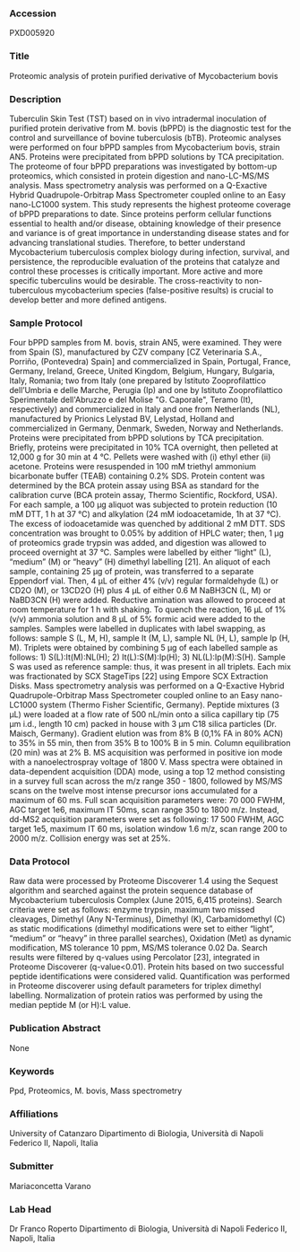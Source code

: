 ### Accession
PXD005920

### Title
Proteomic analysis of protein purified derivative of Mycobacterium bovis

### Description
Tuberculin Skin Test (TST) based on in vivo intradermal inoculation of purified protein derivative from M. bovis (bPPD) is the diagnostic test for the control and surveillance of bovine tuberculosis (bTB). Proteomic analyses were performed on four bPPD samples from Mycobacterium bovis, strain AN5. Proteins were precipitated from bPPD solutions by TCA precipitation. The proteome of four bPPD preparations was investigated by bottom-up proteomics, which consisted in protein digestion and nano-LC-MS/MS analysis.  Mass spectrometry analysis was performed on a Q-Exactive Hybrid Quadrupole-Orbitrap Mass Spectrometer coupled online to an Easy nano-LC1000 system. This study represents the highest proteome coverage of bPPD preparations to date. Since proteins perform cellular functions essential to health and/or disease, obtaining knowledge of their presence and variance is of great importance in understanding disease states and for advancing translational studies. Therefore, to better understand Mycobacterium tuberculosis complex biology during infection, survival, and persistence, the reproducible evaluation of the proteins that catalyze and control these processes is critically important. More active and more specific tuberculins would be desirable. The cross-reactivity to non-tuberculous mycobacterium species (false-positive results) is crucial to develop better and more defined antigens.

### Sample Protocol
Four bPPD samples from M. bovis, strain AN5, were examined. They were from Spain (S), manufactured by CZV company [CZ Veterinaria S.A., Porriño, (Pontevedra) Spain] and commercialized in Spain, Portugal, France, Germany, Ireland, Greece, United Kingdom, Belgium, Hungary, Bulgaria, Italy, Romania; two from Italy (one prepared by Istituto Zooprofilattico dell’Umbria e delle Marche, Perugia (Ip) and one by Istituto Zooprofilattico Sperimentale dell'Abruzzo e del Molise "G. Caporale", Teramo (It), respectively) and commercialized in Italy and one from Netherlands (NL), manufactured by Prionics Lelystad BV, Lelystad, Holland and commercialized in Germany, Denmark, Sweden, Norway and Netherlands. Proteins were precipitated from bPPD solutions by TCA precipitation. Briefly, proteins were precipitated in 10% TCA overnight, then pelleted at 12,000 g for 30 min at 4 °C. Pellets were washed with (i) ethyl ether (ii) acetone. Proteins were resuspended in 100 mM triethyl ammonium bicarbonate buffer (TEAB) containing 0.2% SDS. Protein content was determined by the BCA protein assay using BSA as standard for the calibration curve (BCA protein assay, Thermo Scientific, Rockford, USA). For each sample, a 100 μg aliquot was subjected to protein reduction (10 mM DTT, 1 h at 37 °C) and alkylation (24 mM iodoacetamide, 1h at 37 °C). The excess of iodoacetamide was quenched by additional 2 mM DTT. SDS concentration was brought to 0.05% by addition of HPLC water; then, 1 μg of proteomics grade trypsin was added, and digestion was allowed to proceed overnight at 37 °C.    Samples were labelled by either “light” (L), “medium” (M) or “heavy” (H) dimethyl labelling [21]. An aliquot of each sample, containing 25 μg of protein, was transferred to a separate Eppendorf vial. Then, 4 μL of either 4% (v/v) regular formaldehyde (L) or CD2O (M), or 13CD2O (H) plus 4 μL of either 0.6 M NaBH3CN (L, M) or NaBD3CN (H) were added. Reductive amination was allowed to proceed at room temperature for 1 h with shaking. To quench the reaction, 16 μL of 1% (v/v) ammonia solution and 8 μL of 5% formic acid were added to the samples. Samples were labelled in duplicates with label swapping, as follows: sample S (L, M, H), sample It (M, L), sample NL (H, L), sample Ip (H, M). Triplets were obtained by combining 5 μg of each labelled sample as follows: 1) S(L):It(M):NL(H); 2) It(L):S(M):Ip(H); 3) NL(L):Ip(M):S(H). Sample S was used as reference sample: thus, it was present in all triplets. Each mix was fractionated by SCX StageTips [22] using Empore SCX Extraction Disks.  Mass spectrometry analysis was performed on a Q-Exactive Hybrid Quadrupole-Orbitrap Mass Spectrometer coupled online to an Easy nano-LC1000 system (Thermo Fisher Scientific, Germany). Peptide mixtures (3 µL) were loaded at a flow rate of 500 nL/min onto a silica capillary tip (75 µm i.d., length 10 cm) packed in house with 3 µm C18 silica particles (Dr. Maisch, Germany). Gradient elution was from 8% B (0,1% FA in 80% ACN) to 35% in 55 min, then from 35% B to 100% B in 5 min. Column equilibration (20 min) was at 2% B. MS acquisition was performed in positive ion mode with a nanoelectrospray voltage of 1800 V. Mass spectra were obtained in data-dependent acquisition (DDA) mode, using a top 12 method consisting in a survey full scan across the m/z range 350 - 1800, followed by MS/MS scans on the twelve most intense precursor ions accumulated for a maximum of 60 ms. Full scan acquisition parameters were: 70 000 FWHM, AGC target 1e6, maximum IT 50ms, scan range 350 to 1800 m/z. Instead, dd-MS2 acquisition parameters were set as following: 17 500 FWHM, AGC target 1e5, maximum IT 60 ms, isolation window 1.6 m/z, scan range 200 to 2000 m/z. Collision energy was set at 25%.

### Data Protocol
Raw data were processed by Proteome Discoverer 1.4 using the Sequest algorithm and searched against the protein sequence database of Mycobacterium tuberculosis Complex (June 2015, 6,415 proteins). Search criteria were set as follows: enzyme trypsin, maximum two missed cleavages, Dimethyl (Any N-Terminus), Dimethyl (K), Carbamidomethyl (C) as static modifications (dimethyl modifications were set to either “light”, “medium” or “heavy” in three parallel searches), Oxidation (Met) as dynamic modification, MS tolerance 10 ppm, MS/MS tolerance 0.02 Da. Search results were filtered by q-values using Percolator [23], integrated in Proteome Discoverer (q-value<0.01). Protein hits based on two successful peptide identifications were considered valid. Quantification was performed in Proteome discoverer using default parameters for triplex dimethyl labelling. Normalization of protein ratios was performed by using the median peptide M (or H):L value.

### Publication Abstract
None

### Keywords
Ppd, Proteomics, M. bovis, Mass spectrometry

### Affiliations
University of Catanzaro
Dipartimento di Biologia, Università di Napoli Federico II, Napoli, Italia

### Submitter
Mariaconcetta Varano

### Lab Head
Dr Franco Roperto
Dipartimento di Biologia, Università di Napoli Federico II, Napoli, Italia



